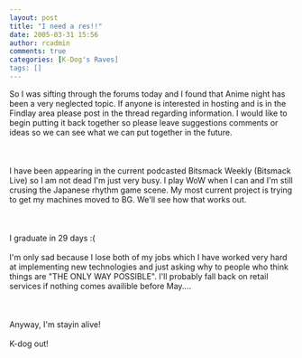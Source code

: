 ```yaml
---
layout: post
title: "I need a res!!"
date: 2005-03-31 15:56
author: rcadmin
comments: true
categories: [K-Dog's Raves]
tags: []
---
```

So I was sifting through the forums today and I found that Anime night has been a very neglected topic.  If anyone is interested in hosting and is in the Findlay area please post in the thread regarding information.  I would like to begin putting it back together so please leave suggestions comments or ideas so we can see what we can put together in the future.<br /><br />
<br /><br />
I have been appearing in the current podcasted Bitsmack Weekly (Bitsmack Live) so I am not dead I'm just very busy.  I play WoW when I can and I'm still crusing the Japanese rhythm game scene.  My most current project is trying to get my machines moved to BG.  We'll see how that works out.<br /><br />
<br /><br />
I graduate in 29 days :(<br /><br />
I'm only sad because I lose both of my jobs which I have worked very hard at implementing new technologies and just asking why to people who think things are "THE ONLY WAY POSSIBLE".  I'll probably fall back on retail services if nothing comes availible before May....<br /><br />
<br /><br />
Anyway, I'm stayin alive!<br /><br />
K-dog out!
